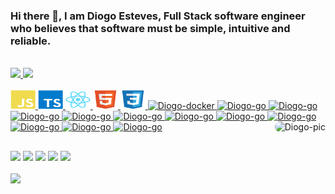 ### Hi there 👋, I am Diogo Esteves, Full Stack software engineer who believes that software must be simple, intuitive and reliable.

<br>
<div>
  <a href="https://www.linkedin.com/in/diogo-esteves/">
  <img height="180em" src="https://github-readme-stats.vercel.app/api?username=dgesteves&show_icons=true&theme=aura&include_all_commits=true&count_private=true"/>
  <img height="180em" src="https://github-readme-stats.vercel.app/api/top-langs/?username=dgesteves&layout=compact&langs_count=7&theme=aura"/>
</div>
<br>
<div>
  <img alt="Diogo-Js" height="30" width="40" src="https://raw.githubusercontent.com/devicons/devicon/master/icons/javascript/javascript-plain.svg">
  <img alt="Diogo-Ts" height="30" width="40" src="https://raw.githubusercontent.com/devicons/devicon/master/icons/typescript/typescript-plain.svg">
  <img alt="Diogo-React" height="30" width="40" src="https://raw.githubusercontent.com/devicons/devicon/master/icons/react/react-original.svg">
  <img alt="Diogo-HTML" height="30" width="40" src="https://raw.githubusercontent.com/devicons/devicon/master/icons/html5/html5-original.svg">
  <img alt="Diogo-CSS" height="30" width="40" src="https://raw.githubusercontent.com/devicons/devicon/master/icons/css3/css3-original.svg">
  <img alt="Diogo-docker" height="30" width="40" src="https://cdn.jsdelivr.net/gh/devicons/devicon/icons/docker/docker-plain.svg" />
  <img alt="Diogo-go" height="30" width="40" src="https://cdn.jsdelivr.net/gh/devicons/devicon/icons/go/go-original.svg" />
  <img alt="Diogo-go" height="30" width="40" src="https://cdn.jsdelivr.net/gh/devicons/devicon/icons/graphql/graphql-plain.svg" />
  <img alt="Diogo-go" height="30" width="40" src="https://cdn.jsdelivr.net/gh/devicons/devicon/icons/jest/jest-plain.svg" />
  <img alt="Diogo-go" height="30" width="40" src="https://cdn.jsdelivr.net/gh/devicons/devicon/icons/kubernetes/kubernetes-plain.svg" />
<img alt="Diogo-go" height="30" width="40" src="https://cdn.jsdelivr.net/gh/devicons/devicon/icons/mongodb/mongodb-original.svg" />
<img alt="Diogo-go" height="30" width="40" src="https://cdn.jsdelivr.net/gh/devicons/devicon/icons/nextjs/nextjs-original-wordmark.svg" />
<img alt="Diogo-go" height="30" width="40" src="https://cdn.jsdelivr.net/gh/devicons/devicon/icons/nodejs/nodejs-original.svg" />
<img alt="Diogo-go" height="30" width="40" src="https://cdn.jsdelivr.net/gh/devicons/devicon/icons/postgresql/postgresql-plain.svg" />
<img alt="Diogo-go" height="30" width="40"  src="https://cdn.jsdelivr.net/gh/devicons/devicon/icons/webpack/webpack-original.svg" />
  <img alt="Diogo-go" height="30" width="40"  src="https://cdn.jsdelivr.net/gh/devicons/devicon/icons/redux/redux-original.svg" />
  <img alt="Diogo-go" height="30" width="40" src="https://cdn.jsdelivr.net/gh/devicons/devicon/icons/c/c-plain.svg" />
<img align="right" alt="Diogo-pic" style="border-radius:25px;" src="https://i.ibb.co/s5wQQzw/Vw3-Dj2-Y2-ATXm-gj-Ao3-IOKdqq5-ZEFAci0nm-Ml-Id-KG.jpg">
</div>

##

<div> 
  <a href="https://www.linkedin.com/in/diogo-esteves/" target="_blank"><img src="https://img.shields.io/badge/-LinkedIn-%230077B5?style=for-the-badge&logo=linkedin&logoColor=white" target="_blank"></a> 
  <a href = "mailto:diogo.esteves.goncalves@gmail.com"><img src="https://img.shields.io/badge/-Gmail-%23333?style=for-the-badge&logo=gmail&logoColor=white" target="_blank"></a>
  <a href="https://twitter.com/EstevesDi0g0" target="_blank"><img src="https://img.shields.io/badge/-Twitter-%230077B5?style=for-the-badge&logo=twitter&logoColor=white" target="_blank"></a>
  <a href="to-be-defined" target="_blank"><img src="https://img.shields.io/badge/YouTube-FF0000?style=for-the-badge&logo=youtube&logoColor=white" target="_blank"></a>
  <a href="https://www.instagram.com/diogo.esteves.goncalves/" target="_blank"><img src="https://img.shields.io/badge/-Instagram-%23E4405F?style=for-the-badge&logo=instagram&logoColor=white" target="_blank"></a>         
</div>
<br>

<div>
<img height="180em" src="https://github-readme-stats.vercel.app/api/wakatime?username=dgesteves&theme=aura"/>
</div>
  
  ##
